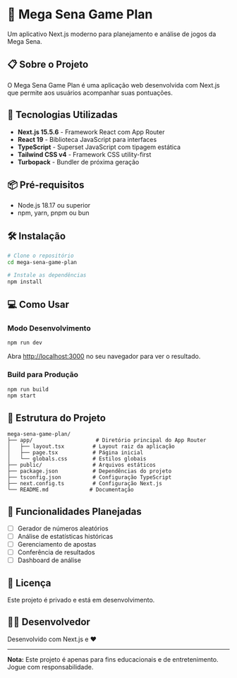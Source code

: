 # 🎰 Mega Sena Game Plan

Um aplicativo Next.js moderno para planejamento e análise de jogos da Mega Sena.

## 📋 Sobre o Projeto

O Mega Sena Game Plan é uma aplicação web desenvolvida com Next.js que permite aos usuários acompanhar suas pontuações.

## 🚀 Tecnologias Utilizadas

- **Next.js 15.5.6** - Framework React com App Router
- **React 19** - Biblioteca JavaScript para interfaces
- **TypeScript** - Superset JavaScript com tipagem estática
- **Tailwind CSS v4** - Framework CSS utility-first
- **Turbopack** - Bundler de próxima geração

## 📦 Pré-requisitos

- Node.js 18.17 ou superior
- npm, yarn, pnpm ou bun

## 🛠️ Instalação

```bash
# Clone o repositório
cd mega-sena-game-plan

# Instale as dependências
npm install
```

## 💻 Como Usar

### Modo Desenvolvimento

```bash
npm run dev
```

Abra [http://localhost:3000](http://localhost:3000) no seu navegador para ver o resultado.

### Build para Produção

```bash
npm run build
npm start
```

## 📁 Estrutura do Projeto

```
mega-sena-game-plan/
├── app/                    # Diretório principal do App Router
│   ├── layout.tsx         # Layout raiz da aplicação
│   ├── page.tsx           # Página inicial
│   └── globals.css        # Estilos globais
├── public/                # Arquivos estáticos
├── package.json           # Dependências do projeto
├── tsconfig.json          # Configuração TypeScript
├── next.config.ts         # Configuração Next.js
└── README.md             # Documentação
```

## 🎯 Funcionalidades Planejadas

- [ ] Gerador de números aleatórios
- [ ] Análise de estatísticas históricas
- [ ] Gerenciamento de apostas
- [ ] Conferência de resultados
- [ ] Dashboard de análise

## 📝 Licença

Este projeto é privado e está em desenvolvimento.

## 👨‍💻 Desenvolvedor

Desenvolvido com Next.js e ❤️

---

**Nota:** Este projeto é apenas para fins educacionais e de entretenimento. Jogue com responsabilidade.
